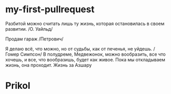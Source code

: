 # my-first-pullrequest

Разбитой можно считать лишь ту жизнь, которая остановилась в своем развитии. /О. Уайльд/

Продам гараж /Петрович/

Я делаю всё, что можно, но от судьбы, как от печенья, не уйдешь. /Гомер Симпсон/
В полудреме, Медвежонок, можно вообразить, все что хочешь, и все, что вообразишь, будет как живое.
Пока мы откладываем жизнь, она проходит.
Жизнь за Азшару
# Prikol
